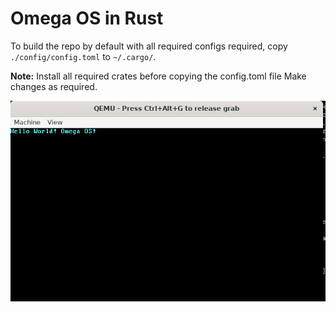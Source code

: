 # Omega OS in Rust 

To build the repo by default with all required configs required, copy `./config/config.toml` to `~/.cargo/`. 

**Note:** Install all required crates before copying the config.toml file Make changes as required. 

![HelloWorldOmegaOS](./assets/hello_world_omega_os.png)
